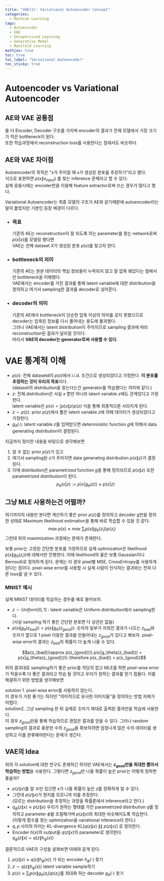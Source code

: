 ```yaml
---
title: "VAE(2): Variational Autoencoder Concept"
categories:
  - Machine Learning
tags:
  - Autoencoder
  - VAE
  - Unsupervised Learning
  - Generative Model
  - Manifold Learning
mathjax: true
toc: true
toc_label: "Variational Autoencoder"
toc_sticky: true
---
```


# Autoencoder vs Variational Autoencoder

## AE와 VAE 공통점

둘 다 Encoder, Decoder 구조를 가지며 encoder의 결과가 전체 모델에서 가장 크기가 작은 bottleneck이 된다.  
또한 학습과정에서 reconstruction loss를 사용한다는 점에서도 비슷하다.

## AE와 VAE 차이점

Autoencoder의 목적은 "x가 주어질 때 x가 생성된 분포를 추정하기"라고 했다.  
식으로 표현하면 $p(x\|x_{input})$ 를 찾는 inference 문제라고 할 수 있다.  
실제 응용시에는 encoder만을 이용해 feature extractor로써 쓰는 경우가 많다고 했다.

Variational Autoencoder는 최종 모델의 구조가 AE와 같기때문에 autoencoder라는 말이 붙었지만 기본인 등장 배경이 다르다.

* ### 목표

    기존의 AE는 reconstruction이 잘 되도록 하는 parameter를 찾는 network로써 $p(x|x)$를 모델링 했다면  
    VAE는 전체 dataset $X$가 생성된 분포 $p(x)$를 찾고자 한다.

* ### bottleneck의 의미

    기존의 AE는 원본 데이터의 핵심 정보들이 누락되지 않고 잘 압축 돼있다는 점에서만 bottleneck을 이해했다.  
    VAE에서는 encoder를 거친 결과를 통해 latent variable에 대한 distribution을 정의하고 여기서 sampling한 결과를 decoder로 넣어준다.

* ### decoder의 의미

    기존의 AE에서 bottleneck이 단순한 압축 이상의 의미를 갖지 못했으므로 decoder는 압축된 정보를 다시 풀어내는 용도에 불과했다.  
    그러나 VAE에서는 latent distribution이 주어지므로 sampling 결과에 따라 reconstruction된 결과가 달라질 것이다.  
    따라서 **VAE의 decoder는 generator로써 사용할 수 있다.**

# VAE 통계적 이해

* $p(x)$: 전체 datasetd이 $p(x)$에서 i.i.d. 조건으로 생성되었다고 가정한다. **이 분포를 추정하는 것이 우리의 목표**이다.  
(dataset의 distribution을 찾는다는건 generator를 학습했다는 의미와 같다.)
* $z$: 전체 distribution은 사실 $x$ 뿐만 아니라 latent variable $z$에도 관계있다고 가정한다.  
    latent variable은 $p(x)=\int p(x\|z)p(z)$ 식을 통해 최종적으론 사라지게 된다.
* $z\sim p(z)$: prior $p(z)$에서 뽑은 latent variable $z$에 의해 데이터가 생성되었다고 가정한다.
* $g_\theta(\cdot)$: latent variable $z$를 입력받으면 deterministic function $g$에 의해서 data generating distribution이 결정된다.

지금까지 정리한 내용을 바탕으로 생각해보면  

1. 알 수 없는 prior $p(z)$가 있고
2. 여기서 sampling된 $z$가 주어지면 data generating distribution $p(x\|z)$가 결정된다.
3. 이때 distribution은 parametrized function $g$을 통해 정의되므로 $p(x\|z)$ 또한 parametrized distribution이 된다.
$$p_\theta(x|z) := p(x|g_\theta(z)) \approx p(x|z)$$

## 그냥 MLE 사용하는건 어떨까?

여기까지의 내용만 본다면 계산하기 좋은 prior $p(z)$를 정의하고 decoder $g$만을 정의한 상태로 Maximum likelihood estimation을 통해 바로 학습할 수 있을 것 같다.
    $$max\ p(x)\approx max\ \sum_i p(x\|g_\theta(z_i))p(z_i)$$
그런데 위의 maximization 과정에는 문제가 존재한다.

보통 prior는 고정된 간단한 분포를 가정하므로 실제 optimization은 likelihood $p(x\|g_\theta(z_i))$에 대해서만 진행한다. 이때 likelihood의 꼴은 보통 Gaussian이나 Bernoulli로 정의하게 된다. 문제는 이 경우 pixel별 MSE, CrossEntropy를 사용하게 된다는 점이다. pixel-wise error를 사용할 시 실제 사람이 인식하는 결과와는 전혀 다른 loss를 낼 수 있다.

### MNIST 예시

실제 MNIST 데이터를 학습하는 경우를 예로 들어보자.

* $z\sim Uniform[0,1]$ : latent variable은 Uniform distribution에서 sampling한다.  
(사실 sampling 하기 좋은 간단한 분포면 다 상관은 없음)
* $p(x\|g_\theta(z_{bad})) > p(x\|g_\theta(z_{good}))$: 숫자의 일부가 지워진 결과가 나오는 $z_{bad}$와 숫자가 옆으로 1 pixel 이동한 결과를 만들어내는 $z_{good}$가 있다고 해보자. pixel-wise error의 결과는 $z_{bad}$의 확률이 더 높게 나올 수 있다.

$$p(z_{bad})\approx p(z_{good})\\
p(x|g_\theta(z_{bad})) > p(x|g_\theta(z_{good}))\\
\therefore p(x_{bad}) > p(x_{good})$$

위의 결과대로 sampling하기 좋은 prior를 적당히 잡고 MLE를 하면 pixel-wise error가 작을수록 더 좋은 결과라고 학습 될 것이고 우리가 원하는 결과를 얻기 힘들다. 이를 해결하기 위한 방법을 생각해보면

solution 1. pixel-wise error를 사용하지 않는다.  
    이 경우가 가장 좋기는 하지만 "의미적으로 유사한 이미지들"을 정의하는 방법 자체가 어렵다.  
solution2. 그냥 sampling 한 뒤 실제로 숫자가 제대로 출력된 결과만을 학습에 사용한다.  
    이 경우 $z_{good}$만을 통해 학습하므로 괜찮은 결과를 얻을 수 있다. 그러나 random sampling의 결과로 충분한 수의 $z_{good}$을 확보하려면 엄청나게 많은 수의 데이터를 생성하고 이를 분류해야한다는 문제가 생긴다.

## VAE의 Idea

위의 각 solution에 대한 연구도 존재하긴 하지만 VAE에서는 **$z_{good}$만을 최대한 뽑아서 학습하는 방법**을 사용한다. 그렇다면 $z_{good}$만 나올 확률이 높은 prior는 어떻게 정하면 좋을까?

* $p(z\|x)$를 알 수만 있으면 $x$가 나올 확률이 높은 $z$를 정확하게 알 수 있다.
* 그런데 $p(z\|x)$가 뭔지를 모르니까 이를 추정한다.  
(모르는 distribution을 추정하는 과정을 확률론에서 inference라고 한다.)
* $q_\phi(z\|x) \approx p(z\|x)$ 우리가 원하는 형태를 가진 parametrized distribution $q$를 정의하고 parameter $\phi$를 조절해가며 $p(z\|x)$와 최대한 비슷해지도록 학습한다.  
(이렇게 함수를 찾는 optimization을 variational inference라 한다.)
* $q, p$ 사이의 차이는 KL-divergence $KL[q(z\|x)\  \|\|\  p(z\|x)]$ 로 정의한다.
* Encoder $h(x)$의 output을 $q(z\|x)$의 parameter로 생각한다.  
    $q_\phi(z\|x) = q(z\|h_\phi(x))$

결론적으로 VAE의 구성을 살펴보면 아래와 같게 된다.

1. $p(z\|x) \approx q(z\|h_\phi(x))$ 가 되는 encoder $h_\phi(\cdot)$ 찾기
2. $z\sim q(z\|h_\phi(x))$ latent variable sample하기
3. $p(x) \approx \sum_i p(x\|g_\theta(z_i))p(z_i)$를 최대화 하는 decoder $g_\theta(\cdot)$ 찾기
